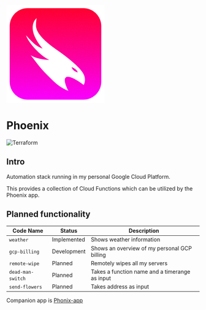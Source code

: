 ![Phoenix-app-icon](./.img/phoenix.png)

# Phoenix

![Terraform](https://github.com/RWejlgaard/Phoenix/workflows/Terraform/badge.svg?branch=master)

## Intro
Automation stack running in my personal Google Cloud Platform.

This provides a collection of Cloud Functions which can be utilized by the Phoenix app.

## Planned functionality
|Code Name|Status|Description|
|---|---|---|
|`weather`|Implemented|Shows weather information|
|`gcp-billing`|Development|Shows an overview of my personal GCP billing|
|`remote-wipe`|Planned|Remotely wipes all my servers|
|`dead-man-switch`|Planned|Takes a function name and a timerange as input|
|`send-flowers`|Planned|Takes address as input|

Companion app is [Phonix-app](https://github.com/rwejlgaard/Phoenix-app)